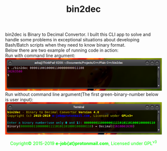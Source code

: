 <html>
  <head>
  </head>
  <body>
    <header>
      <h1>bin2dec</h1>
    </header>
    <main>
      <article>
        <section>
          bin2dec is Binary to Decimal Convertor. I built this CLI app to solve and handle some problems in exceptional situations about developing Bash/Batch scripts when they need to know binary format.
        </section>
        <section>
Below there are two example of running code in action:
        </section>
        <section>
          Run with command line argument:
          <br>
          <img alt="An Example of Running bin2dec with Command Line Argument" src="https://raw.githubusercontent.com/ArdeshirV/resources/master/bin2dec/bin2decRunWithCommandLineArgument.png">
        </section>
        <section>
          Run without command line argument(The first green-binary-number below is user input):
          <br>
          <img alt="An Example of Running bin2dec without Command Line Argument" src="https://raw.githubusercontent.com/ArdeshirV/resources/master/bin2dec/bin2decRunWithoutCommandLine.png">
        </section>
      </article>
    </main>
    <footer>
      <p style="color: lime; text-align: center;">
        Coyright&copy; 2015-2019 <strong>e-job{at}protonmail.com</strong>, Licensed under GPL<sup>v3</sup>
      <p/>
    </footer>
  </body>
</html>
